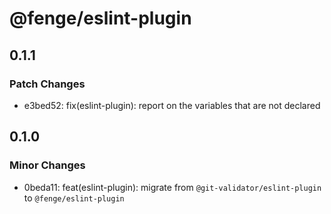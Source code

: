 # @fenge/eslint-plugin

## 0.1.1

### Patch Changes

- e3bed52: fix(eslint-plugin): report on the variables that are not declared

## 0.1.0

### Minor Changes

- 0beda11: feat(eslint-plugin): migrate from `@git-validator/eslint-plugin` to `@fenge/eslint-plugin`
